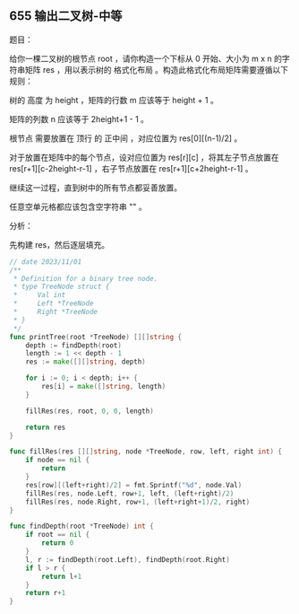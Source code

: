 ## 655 输出二叉树-中等

题目：

给你一棵二叉树的根节点 root ，请你构造一个下标从 0 开始、大小为 m x n 的字符串矩阵 res ，用以表示树的 格式化布局 。构造此格式化布局矩阵需要遵循以下规则：

树的 高度 为 height ，矩阵的行数 m 应该等于 height + 1 。

矩阵的列数 n 应该等于 2height+1 - 1 。

根节点 需要放置在 顶行 的 正中间 ，对应位置为 res[0][(n-1)/2] 。

对于放置在矩阵中的每个节点，设对应位置为 res[r][c] ，将其左子节点放置在 res[r+1][c-2height-r-1] ，右子节点放置在 res[r+1][c+2height-r-1] 。

继续这一过程，直到树中的所有节点都妥善放置。

任意空单元格都应该包含空字符串 "" 。


分析：

先构建 res，然后逐层填充。

```go
// date 2023/11/01
/**
 * Definition for a binary tree node.
 * type TreeNode struct {
 *     Val int
 *     Left *TreeNode
 *     Right *TreeNode
 * }
 */
func printTree(root *TreeNode) [][]string {
    depth := findDepth(root)
    length := 1 << depth - 1
    res := make([][]string, depth)

    for i := 0; i < depth; i++ {
        res[i] = make([]string, length)
    }

    fillRes(res, root, 0, 0, length)

    return res
}

func fillRes(res [][]string, node *TreeNode, row, left, right int) {
    if node == nil {
        return
    }
    res[row][(left+right)/2] = fmt.Sprintf("%d", node.Val)
    fillRes(res, node.Left, row+1, left, (left+right)/2)
    fillRes(res, node.Right, row+1, (left+right+1)/2, right)
}

func findDepth(root *TreeNode) int {
    if root == nil {
        return 0
    }
    l, r := findDepth(root.Left), findDepth(root.Right)
    if l > r {
        return l+1
    }
    return r+1
}
```
